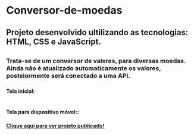 # Conversor-de-moedas

<h2> Projeto desenvolvido ultilizando as tecnologias: HTML, CSS e JavaScript.<h2>
<h3>Trata-se de um conversor de valores, para diversas moedas. Ainda não é atualizado automaticamente os valores, posteiormente será conectado a uma API.<h3>
  <h4>Tela inicial:<h4>
<img src="      ">
  <h4>Tela para dispositivo móvel::<h4>
<img src="                ">
  <br>
<a href="        ">Clique aqui para ver projeto publicado!</a>
